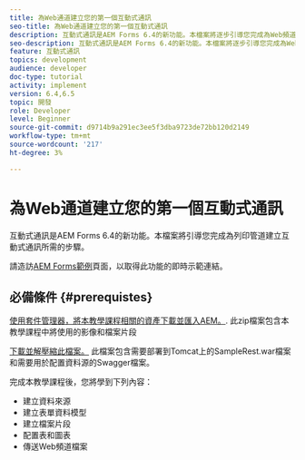 ```yaml
---
title: 為Web通道建立您的第一個互動式通訊
seo-title: 為Web通道建立您的第一個互動式通訊
description: 互動式通訊是AEM Forms 6.4的新功能。本檔案將逐步引導您完成為Web頻道建立互動式通訊所需的步驟。
seo-description: 互動式通訊是AEM Forms 6.4的新功能。本檔案將逐步引導您完成為Web頻道建立互動式通訊所需的步驟。
feature: 互動式通訊
topics: development
audience: developer
doc-type: tutorial
activity: implement
version: 6.4,6.5
topic: 開發
role: Developer
level: Beginner
source-git-commit: d9714b9a291ec3ee5f3dba9723de72bb120d2149
workflow-type: tm+mt
source-wordcount: '217'
ht-degree: 3%

---
```



# 為Web通道建立您的第一個互動式通訊

互動式通訊是AEM Forms 6.4的新功能。本檔案將引導您完成為列印管道建立互動式通訊所需的步驟。

請造訪[AEM Forms範例](https://forms.enablementadobe.com/content/samples/samples.html?query=0)頁面，以取得此功能的即時示範連結。

## 必備條件 {#prerequistes}

[使用套件管理器，將本教學課程相關的資產下載並匯入AEM。](assets/gettingstartedassets.zip). 此zip檔案包含本教學課程中將使用的影像和檔案片段

[下載並解壓縮此檔案。](assets/warfileandswaggerfile.zip) 此檔案包含需要部署到Tomcat上的SampleRest.war檔案和需要用於配置資料源的Swagger檔案。

完成本教學課程後，您將學到下列內容：

* 建立資料來源
* 建立表單資料模型
* 建立檔案片段
* 配置表和圖表
* 傳送Web頻道檔案




